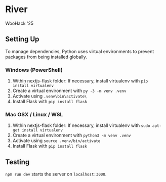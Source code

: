 # River
WooHack '25

## Setting Up

To manage dependencies, Python uses virtual environments to prevent packages from being installed globally.

### Windows (PowerShell)

1. Within nextjs-flask folder: If necessary, install virtualenv with ```pip install virtualenv```
2. Create a virtual environment with ```py -3 -m venv .venv```
3. Activate using ```.venv\bin\activate\```
4. Install Flask with ```pip install flask```

### Mac OSX / Linux / WSL

1. Within nextjs-flask folder: If necessary, install virtualenv with ```sudo apt-get install virtualenv```
2. Create a virtual environment with ```python3 -m venv .venv```
3. Activate using ```source .venv/bin/activate```
4. Install Flask with ```pip install flask```

## Testing

```npm run dev``` starts the server on ```localhost:3000```.
